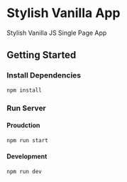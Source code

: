 # Stylish Vanilla App

Stylish Vanilla JS Single Page App

## Getting Started

### Install Dependencies

```bash
npm install
```

### Run Server

#### Proudction

```bash
npm run start
```

#### Development

```bash
npm run dev
```
